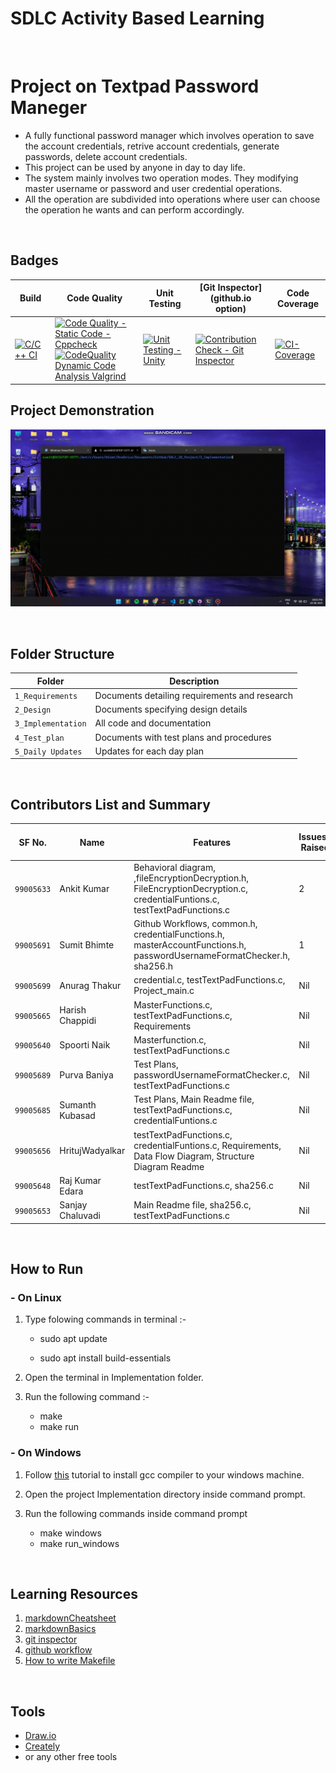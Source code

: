 # SDLC Activity Based Learning
<br>

# Project on Textpad Password Maneger

* A fully functional password manager which involves operation to save the account credentials, retrive account credentials, generate passwords, delete account credentials.
* This project can be used by anyone in day to day life.
* The system mainly involves two operation modes. They modifying master username or password and user credential operations. 
* All the operation are subdivided into operations where user can choose the operation he wants and can perform accordingly.

<br>

## Badges


Build | Code Quality | Unit Testing | [Git Inspector](github.io option) | Code Coverage
------|----------|-------|--------------|--------|
[![C/C++ CI](https://github.com/AnkitDhiman2/SDLC_28_Project/actions/workflows/c-cpp.yml/badge.svg)](https://github.com/AnkitDhiman2/SDLC_28_Project/actions/workflows/c-cpp.yml) | [![Code Quality - Static Code - Cppcheck](https://github.com/AnkitDhiman2/SDLC_28_Project/actions/workflows/cppcheck.yml/badge.svg)](https://github.com/AnkitDhiman2/SDLC_28_Project/actions/workflows/cppcheck.yml) <br>  [![CodeQuality Dynamic Code Analysis Valgrind](https://github.com/AnkitDhiman2/SDLC_28_Project/actions/workflows/CodeQuality_Dynamic.yml/badge.svg)](https://github.com/AnkitDhiman2/SDLC_28_Project/actions/workflows/CodeQuality_Dynamic.yml) | [![Unit Testing - Unity](https://github.com/AnkitDhiman2/SDLC_28_Project/actions/workflows/unity.yml/badge.svg)](https://github.com/AnkitDhiman2/SDLC_28_Project/actions/workflows/unity.yml) | [![Contribution Check - Git Inspector](https://github.com/AnkitDhiman2/SDLC_28_Project/actions/workflows/gitinspector.yml/badge.svg)](https://github.com/AnkitDhiman2/SDLC_28_Project/actions/workflows/gitinspector.yml) | [![CI-Coverage](https://github.com/AnkitDhiman2/SDLC_28_Project/actions/workflows/gcov.yml/badge.svg)](https://github.com/AnkitDhiman2/SDLC_28_Project/actions/workflows/gcov.yml)


## Project Demonstration

![Project Demo](2_Design/Video/ProjectDemo.gif)

<br>

## Folder Structure

| Folder             | Description                                   |
| ------------------ | --------------------------------------------- |
| `1_Requirements`   | Documents detailing requirements and research |
| `2_Design`         | Documents specifying design details           |
| `3_Implementation` | All code and documentation                    |
| `4_Test_plan`      | Documents with test plans and procedures      |
| `5_Daily Updates`  | Updates for each day plan                     |

<br>

## Contributors List and Summary

| SF No.   | Name        | Features                 | Issuess Raised | Issues Resolved | No Test Cases | Test Case Pass |
| -------- | ----------- | ------------------------ | -------------- | --------------- | ------------- | -------------- |
| `99005633` | Ankit Kumar | Behavioral diagram, ,fileEncryptionDecryption.h, FileEncryptionDecryption.c, credentialFuntions.c, testTextPadFunctions.c | 2            | 1             | 20            | 20             |
| `99005691` | Sumit Bhimte | Github Workflows, common.h, credentialFunctions.h, masterAccountFunctions.h, passwordUsernameFormatChecker.h, sha256.h| 1            | 1             | 20            | 20             |
| `99005699` | Anurag Thakur | credential.c, testTextPadFunctions.c, Project_main.c | Nil            | 1             | 20            | 20             |
| `99005665` | Harish Chappidi | MasterFunctions.c, testTextPadFunctions.c, Requirements | Nil            | Nil             | 20            | 20             |
| `99005640` | Spoorti Naik | Masterfunction.c, testTextPadFunctions.c | Nil            | Nil             | 20            | 20             |
| `99005689` | Purva Baniya | Test Plans, passwordUsernameFormatChecker.c, testTextPadFunctions.c | Nil            | Nil             | 20            | 20             |
| `99005685` | Sumanth Kubasad | Test Plans, Main Readme file, testTextPadFunctions.c, credentialFuntions.c | Nil            | Nil             | 20            | 20             |
| `99005656` | HritujWadyalkar | testTextPadFunctions.c, credentialFuntions.c, Requirements, Data Flow Diagram, Structure Diagram Readme | Nil            | 1             | 20            | 20             |
| `99005648` | Raj Kumar Edara | testTextPadFunctions.c, sha256.c | Nil            | Nil             | 20            | 20             |
| `99005653` | Sanjay Chaluvadi | Main Readme file, sha256.c, testTextPadFunctions.c | Nil            | Nil             | 20            | 20             |

<br>


## How to Run

### - On Linux

1. Type folowing commands in terminal :-

   - sudo apt update

   - sudo apt install build-essentials

2. Open the terminal in Implementation folder.
3. Run the following command :-

   - make
   - make run

### - On Windows

1. Follow [this](https://code.visualstudio.com/docs/languages/cpp) tutorial to install gcc compiler to your windows machine.

2. Open the project Implementation directory inside command prompt.
3. Run the following commands inside command prompt
   - make windows
   - make run_windows

<br>

## Learning Resources

1. [markdownCheatsheet](https://github.com/adam-p/markdown-here/wiki/Markdown-Cheatsheet)
2. [markdownBasics](https://guides.github.com/features/mastering-markdown/)
3. [git inspector](https://github.com/ejwa/gitinspector.git)
4. [github workflow](https://docs.github.com/en/actions/learn-github-action)
5. [How to write Makefile](https://github.com/riuandg5/learn-makefile)

<br>

## Tools

- [Draw.io](https://app.diagrams.net/)
- [Creately](https://app.creately.com/diagram/create)
- or any other free tools

